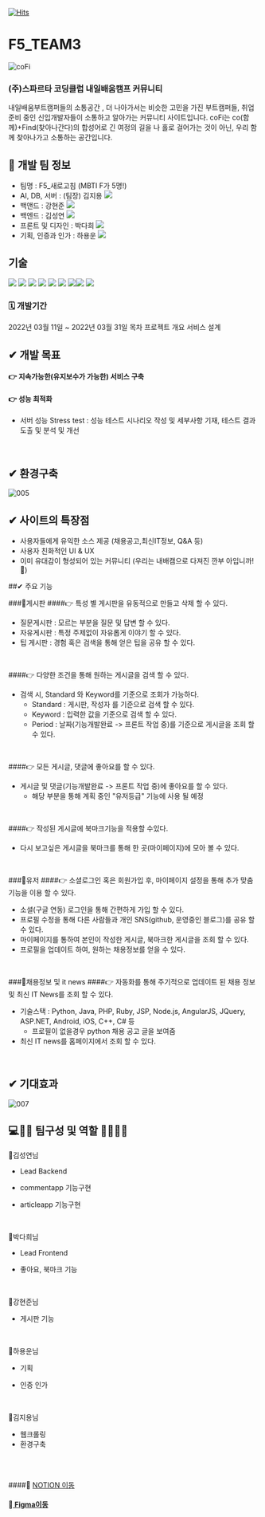[![Hits](https://hits.seeyoufarm.com/api/count/incr/badge.svg?url=https%3A%2F%2Fgithub.com%2FKEEMSY%2FF5_TEAM3&count_bg=%2316D7F3&title_bg=%23BDCF29&icon=buymeacoffee.svg&icon_color=%231A1B18&title=%EB%B0%A9%EB%AC%B8%EC%9E%90%EC%88%98&edge_flat=false)](https://hits.seeyoufarm.com)
# F5_TEAM3
![coFi](https://user-images.githubusercontent.com/96563134/160969737-49685ef2-07b4-4ff7-af0f-1ff595272e65.png)
### (주)스파르타 코딩클럽 내일배움캠프 커뮤니티
내일배움부트캠퍼들의 소통공간 , 더 나아가서는 비슷한 고민을 가진 부트캠퍼들, 취업준비 중인 신입개발자들이 소통하고 알아가는 커뮤니티 사이트입니다.
coFi는 co(함께)+Find(찾아나간다)의 합성어로 긴 여정의 길을 나 홀로 걸어가는 것이 아닌, 우리 함께 찾아나가고 소통하는 공간입니다.

## 🧙 개발 팀 정보
- 팀명 : F5_새로고침 (MBTI F가 5명!)
- AI, DB, 서버 : (팀장) 김지용 [<img src="https://img.shields.io/badge/Github-181717?style=flat-square&logo=Github&logoColor=white"/></a>](https://github.com/JerryKim1023)
- 백앤드 : 강현준 [<img src="https://img.shields.io/badge/Github-181717?style=flat-square&logo=Github&logoColor=white"/></a>](https://github.com/guswns4637)
- 백엔드 : 김성연 [<img src="https://img.shields.io/badge/Github-181717?style=flat-square&logo=Github&logoColor=white"/></a>](https://github.com/KEEMSY)
- 프론트 및 디자인 : 박다희 [<img src="https://img.shields.io/badge/Github-181717?style=flat-square&logo=Github&logoColor=white"/></a>](https://github.com/DaheePark-00)
- 기획, 인증과 인가 : 하용운 [<img src="https://img.shields.io/badge/Github-181717?style=flat-square&logo=Github&logoColor=white"/></a>](https://github.com/hayongwoon)

## 기술
<img src="https://img.shields.io/badge/html5-E34F26?style=for-the-badge&logo=html5&logoColor=white"> 
<img src="https://img.shields.io/badge/css-1572B6?style=for-the-badge&logo=css3&logoColor=white"> 
<img src="https://img.shields.io/badge/javascript-F7DF1E?style=for-the-badge&logo=javascript&logoColor=black"> 
<img src="https://img.shields.io/badge/jquery-0769AD?style=for-the-badge&logo=jquery&logoColor=white">
<img src="https://img.shields.io/badge/django-092E20?style=for-the-badge&logo=django&logoColor=white">
<img src="https://img.shields.io/badge/python-3776AB?style=for-the-badge&logo=python&logoColor=white"> 
<img src="https://img.shields.io/badge/aws-333664?style=for-the-badge&logo=amazon-aws&logoColor=white"><img src="https://img.shields.io/badge/Mysql-E6B91E?style=for-the-badge&logo=MySql&logoColor=white">
<img src="https://img.shields.io/badge/Docker-2496ED7?style=for-the-badge&logo=Docker&logoColor=white">


### 🗓️ 개발기간
2022년 03월 11일 ~ 2022년 03월 31일
목차
프로젝트 개요
서비스 설계

## ✔ 개발 목표 

#### 👉 지속가능한(유지보수가 가능한) 서비스 구축
#### 👉 성능 최적화
- 서버 성능 Stress test : 성능 테스트 시나리오 작성 및 세부사항 기재, 테스트 결과 도출 및 분석 및 개선
<br>

## ✔ 환경구축
![005](https://user-images.githubusercontent.com/96563134/160978494-7493e7f1-bac3-4ef5-b709-8e8daeb4a6d0.png)



## ✔ 사이트의 특장점
- 사용자들에게 유익한 소스 제공 (채용공고,최신IT정보, Q&A 등)
- 사용자 친화적인 UI & UX
- 이미 유대감이 형성되어 있는 커뮤니티 (우리는 내배캠으로 다져진 깐부 아입니까! 👊)




##✔ 주요 기능
  
###📍게시판
####👉 특성 별 게시판을 유동적으로 만들고 삭제 할 수 있다.
- 질문게시판 : 모르는 부분을 질문 및 답변 할 수 있다.
- 자유게시판 : 특정 주제없이 자유롭게 이야기 할 수 있다.
- 팁 게시판 : 경험 혹은 검색을 통해 얻은 팁을 공유 할 수 있다.

<br>
 
####👉 다양한 조건을 통해 원하는 게시글을 검색 할 수 있다.
- 검색 시, Standard 와 Keyword를 기준으로 조회가 가능하다.
  - Standard : 게시판, 작성자 를 기준으로 검색 할 수 있다.
  - Keyword : 입력한 값을 기준으로 검색 할 수 있다.
  - Period : 날짜(기능개발완료 -> 프론트 작업 중)를 기준으로 게시글을 조회 할 수 있다.

<br>

####👉 모든 게시글, 댓글에 좋아요를 할 수 있다.
- 게시글 및 댓글(기능개발완료 -> 프론트 작업 중)에 좋아요를 할 수 있다.
  - 해당 부분을 통해 계획 중인 "유저등급" 기능에 사용 될 예정
  
<br>

####👉 작성된 게시글에 북마크기능을 적용할 수있다.
- 다시 보고싶은 게시글을 북마크를 통해 한 곳(마이페이지)에 모아 볼 수 있다.


<br>

###📍유저
####👉 소셜로그인 혹은 회원가입 후, 마이페이지 설정을 통해 추가 맞춤 기능을 이용 할 수 있다.
- 소셜(구글 연동) 로그인을 통해 간편하게 가입 할 수 있다.
- 프로필 수정을 통해 다른 사람들과 개인 SNS(github, 운영중인 블로그)를 공유 할 수 있다.
- 마이페이지를 통하여 본인이 작성한 게시글, 북마크한 게시글을 조회 할 수 있다.
- 프로필을 업데이트 하여, 원하는 채용정보를 얻을 수 있다.


<br>


###📍채용정보 및 it news 
####👉 자동화를 통해 주기적으로 업데이트 된 채용 정보 및 최신 IT News를 조회 할 수 있다. 

- 기술스택 :  Python, Java, PHP, Ruby, JSP, Node.js, AngularJS, JQuery, ASP.NET, Android, iOS, C++, C# 등
  - 프로필이 없을경우 python 채용 공고 글을 보여줌
- 최신 IT news를 홈페이지에서 조회 할 수 있다.

<br>




## ✔ 기대효과
![007](https://user-images.githubusercontent.com/96563134/160978382-2e6f652a-3f2d-4e83-aba8-450ef91b789e.png)


## 💻👩‍💻 팀구성 및 역할 👨‍💻🧑‍💻


📍김성연님
* Lead Backend
* commentapp 기능구현
* articleapp 기능구현
    
  <br>

📍박다희님

* Lead Frontend
* 좋아요, 북마크 기능

  <br>

📍강현준님
* 게시판 기능
  
  <br>

📍하용운님
* 기획
* 인증 인가
    
  <br>

📍김지용님
* 웹크롤링
* 환경구축

<br>
<br>

####📌 <a href="https://www.notion.so/3-F5_-coFi-fb15566cfb3a487db7579c5931cc9ddc8" >NOTION 이동</a>
#### 📌[ Figma이동](https://www.figma.com/file/HcRob0RlQRLjGT5L3AUJnj/coFi---%ED%95%A8%EA%BB%98%ED%95%98%EB%8A%94-Fi-ghting!?node-id=0%3A1)

